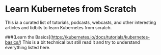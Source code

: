 # Learn Kubernetes from Scratch
This ia a curated list of tutorials, podcasts, webcasts, and other interesting articles and tidbits to learn Kubernetes from scratch.

###(Learn the Basics](https://kubernetes.io/docs/tutorials/kubernetes-basics/)
This is a bit technical but still read it and try to understand everything listed here.

